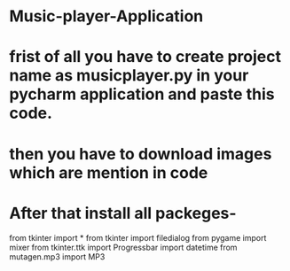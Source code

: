 # Music-player-Application


# frist of all you have to create project name as  musicplayer.py in your pycharm application and paste this code.

# then you have to download images which are mention in code 

# After that install all packeges-
from tkinter import *
from tkinter import filedialog
from pygame import mixer
from tkinter.ttk import Progressbar
import datetime
from mutagen.mp3 import MP3









